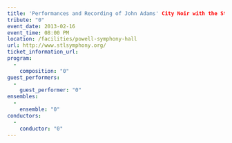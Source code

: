 ```yaml
---
title: 'Performances and Recording of John Adams' City Noir with the St. Louis Symphony'
tribute: "0"
event_date: 2013-02-16
event_time: 08:00 PM
location: /facilities/powell-symphony-hall
url: http://www.stlsymphony.org/
ticket_information_url: 
program: 
  -
    composition: "0"
guest_performers: 
  -
    guest_performer: "0"
ensembles: 
  -
    ensemble: "0"
conductors: 
  -
    conductor: "0"
---
```


